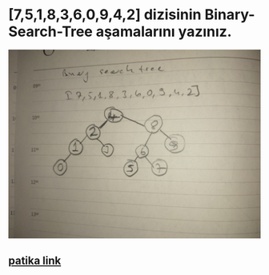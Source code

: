 # [7,5,1,8,3,6,0,9,4,2] dizisinin Binary-Search-Tree aşamalarını yazınız.

![resim](binary-search.jpg)

## [patika link](https://app.patika.dev/eraytremi)